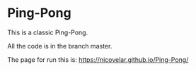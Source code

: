 # Ping-Pong
This is a classic Ping-Pong.

All the code is in the branch master.

The page for run this is: https://nicovelar.github.io/Ping-Pong/
